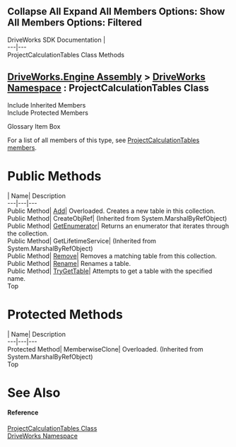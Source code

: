 Collapse All Expand All Members Options: Show All  Members Options: Filtered   
---  
DriveWorks SDK Documentation  |   
---|---  
ProjectCalculationTables Class Methods   
  
[DriveWorks.Engine Assembly](topic2156.md) > [DriveWorks Namespace](topic2159.md) : ProjectCalculationTables Class  
---  
  
Include Inherited Members    
Include Protected Members    


Glossary Item Box

For a list of all members of this type, see [ProjectCalculationTables members](topic4001.md).

# Public Methods

| Name| Description  
---|---|---  
Public Method| [Add](topic4006.md)| Overloaded. Creates a new table in this collection.   
Public Method| CreateObjRef|  (Inherited from System.MarshalByRefObject)  
Public Method| [GetEnumerator](topic4009.md)| Returns an enumerator that iterates through the collection.   
Public Method| GetLifetimeService|  (Inherited from System.MarshalByRefObject)  
Public Method| [Remove](topic4010.md)| Removes a matching table from this collection.   
Public Method| [Rename](topic4011.md)| Renames a table.   
Public Method| [TryGetTable](topic4012.md)| Attempts to get a table with the specified name.   
Top

# Protected Methods

| Name| Description  
---|---|---  
Protected Method| MemberwiseClone| Overloaded. (Inherited from System.MarshalByRefObject)  
Top

# See Also

#### Reference

[ProjectCalculationTables Class](topic4000.md)   
[DriveWorks Namespace](topic2159.md)


